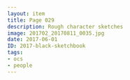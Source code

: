 ```yaml
---
layout: item
title: Page 029
description: Rough character sketches
image: 201702_20170811_0035.jpg
date: 2017-06-01
ID: 2017-black-sketchbook
tags: 
- ocs 
- people
---
```

